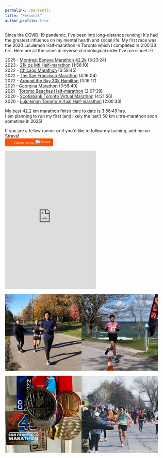 ```yaml
---
permalink: /personal/
title: "Personal"
author_profile: true
---
```


Since the COVID-19 pandemic, I've been into long-distance running! It's had the greatest influence on my mental health and social life. My first race was the 2020 Lululemon Half-marathon in Toronto which I completed in 2:00:33 hrs. Here are all the races in reverse chronological order I've run since! :-)  

2025 - [Montreal Beneva Marathon 42.2k](https://couronsmtl.com/en/marathon-beneva/home/) (5:23:24)  
2023 - [21k de Mtl Half-marathon](https://mtlmarathon.com/en/) (1:56:10)  
2022 - [Chicago Marathon](https://www.chicagomarathon.com/) (3:58:45)  
2022 - [The San Francisco Marathon](https://www.thesfmarathon.com/) (4:16:04)  
2022 - [Around the Bay 30k Hamilton](https://bayrace.com/) (3:16:17)  
2021 - [Georgina Marathon](https://enduranceeventproductions.com/events/georgina-marathon-and-half-marathon/) (3:56:49)  
2021 - [Toronto Beaches Half-marathon](https://raceroster.com/events/2021/47548/beaches-jazz-run-2021) (2:07:39)  
2020 - [Scotiabank Toronto Virtual Marathon](https://www.torontowaterfrontmarathon.com/) (4:21:56)  
2020 - [Lululemon Toronto Virtual Half-marathon](https://shop.lululemon.com/en-ca/story/10k-run) (2:00:33)  


My best 42.2 km marathon finish time to date is 3:56:49 hrs.  
I am planning to run my first (and likely the last!) 50 km ultra-marathon soon sometime in 2025! 


If you are a fellow runner or if you'd like to follow my training, add me on Strava!  
<a style="display:inline-block;background-color:#FC5200;color:#fff;padding:5px 10px 5px 30px;font-size:11px;font-family:Helvetica, Arial, sans-serif;white-space:nowrap;text-decoration:none;background-repeat:no-repeat;background-position:10px center;border-radius:3px;background-image:url('https://badges.strava.com/logo-strava-echelon.png')" href='https://strava.com/athletes/51884474' target="_clean">
  Follow me on
  <img src='https://badges.strava.com/logo-strava.png' alt='Strava' style='margin-left:2px;vertical-align:text-bottom' height=13 width=51 />
</a>

<iframe height='454' width='300' frameborder='0' allowtransparency='true' scrolling='no' src='https://www.strava.com/athletes/51884474/latest-rides/4aa40654fbab443f7e453cb1a02334471cf8e2a1'></iframe>




<p align="center">
<img src="./../images/running_pic1.jpg" width="551" height="auto">
</p>




<p align="center">
<img src="./../images/running_pic2.jpg" width="551" height="auto">
</p>




